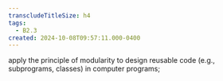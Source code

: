 ```yaml
---
transcludeTitleSize: h4
tags:
  - B2.3
created: 2024-10-08T09:57:11.000-0400
---
```

apply the principle of modularity to design reusable code (e.g., subprograms, classes) in computer programs;